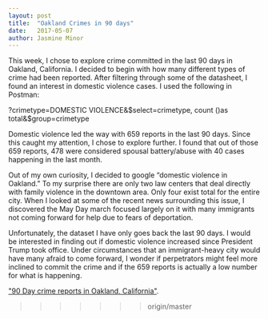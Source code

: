 ```yaml
---
layout: post
title:  "Oakland Crimes in 90 days"
date:   2017-05-07
author: Jasmine Minor
---
```

This week, I chose to explore crime committed in the last 90 days in Oakland, California. I decided to begin with how many different types of crime had been reported. After filtering through some of the datasheet, I found an interest in domestic violence cases. I used the following in Postman:

?crimetype=DOMESTIC VIOLENCE&$select=crimetype, count ()as total&$group=crimetype

Domestic violence led the way with 659 reports in the last 90 days. Since this caught my attention, I chose to explore further. I found that out of those 659 reports, 478 were considered spousal battery/abuse with 40 cases happening in the last month.

Out of my own curiosity, I decided to google “domestic violence in Oakland.” To my surprise there are only two law centers that deal directly with family violence in the downtown area. Only four exist total for the entire city. When I looked at some of the recent news surrounding this issue, I discovered the May Day march focused largely on it with many immigrants not coming forward for help due to fears of deportation.

Unfortunately, the dataset I have only goes back the last 90 days. I would be interested in finding out if domestic violence increased since President Trump took office. Under circumstances that an immigrant-heavy city would have many afraid to come forward, I wonder if perpetrators might feel more inclined to commit the crime and if the 659 reports is actually a low number for what is happening.


["90 Day crime reports in Oakland, California"](https://docs.google.com/spreadsheets/d/1bBq7q257tfKcRSxShIwNvxnq8USdD12rDDExD0bhWOQ/edit#gid=165080352).

>>>>>>> origin/master
